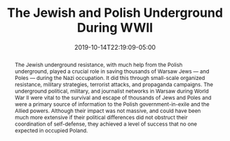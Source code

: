 ---
# Documentation: https://sourcethemes.com/academic/docs/managing-content/

title: "The Jewish and Polish Underground During WWII"
authors: [Mason Hayes]
date: 2019-10-14T22:19:09-05:00
doi: ""

# Schedule page publish date (NOT publication's date).
publishDate: 2019-10-14T22:19:09-05:00

# Publication type.
# Legend: 0 = Uncategorized; 1 = Conference paper; 2 = Journal article;
# 3 = Preprint / Working Paper; 4 = Report; 5 = Book; 6 = Book section;
# 7 = Thesis; 8 = Patent
publication_types: []

# Publication name and optional abbreviated publication name.
publication: ""
publication_short: ""

abstract: "The Jewish underground resistance, with much help from the Polish underground, played 
a crucial role in saving thousands of Warsaw Jews — and Poles — during the Nazi occupation. It 
did this through small-scale organized resistance, military strategies, terrorist attacks, and 
propaganda campaigns. The underground political, military, and journalist networks in Warsaw 
during World War II were vital to the survival and escape of thousands of Jews and Poles 
and were a primary source of information to the Polish government-in-exile and the Allied 
powers. 

Although their impact was not massive, and could have been much more 
extensive if their political differences did not obstruct their coordination of self-defense, they achieved a level of success that no one expected in occupied Poland."

# Summary. An optional shortened abstract.
summary: "The Jewish underground resistance, with help from the Polish underground, played 
a crucial role in saving thousands of Warsaw Jews ... "

tags: []
categories: [History, Religion]
featured: false

# Custom links (optional).
#   Uncomment and edit lines below to show custom links.
# links:
# - name: Follow
#   url: https://twitter.com
#   icon_pack: fab
#   icon: twitter

url_pdf: "/content/publication/the-jewish-and-polish-underground-during-wwii"
url_code:
url_dataset:
url_poster:
url_project:
url_slides:
url_source:
url_video:

# Featured image
# To use, add an image named `featured.jpg/png` to your page's folder. 
# Focal points: Smart, Center, TopLeft, Top, TopRight, Left, Right, BottomLeft, Bottom, BottomRight.
image:
  caption: ""
  focal_point: ""
  preview_only: false

# Associated Projects (optional).
#   Associate this publication with one or more of your projects.
#   Simply enter your project's folder or file name without extension.
#   E.g. `internal-project` references `content/project/internal-project/index.md`.
#   Otherwise, set `projects: []`.
projects: []

# Slides (optional).
#   Associate this publication with Markdown slides.
#   Simply enter your slide deck's filename without extension.
#   E.g. `slides: "example"` references `content/slides/example/index.md`.
#   Otherwise, set `slides: ""`.
slides: ""
---